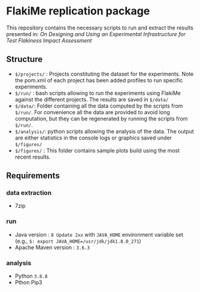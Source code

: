 # FlakiMe replication package

This repository contains the necessary scripts to run and extract the results presented in:  _On Designing and Using an Experimental Infrastructure for Test Flakiness Impact Assessment_

## Structure

- `$/projects/` : Projects constituting the dataset for the experiments. Note the pom.xml of each project has been added profiles to run specific experiments.
- `$/run/` : bash scripts allowing to run the experiments using FlakiMe against the different projects. The results are saved in `$/data/`
- `$/data/`: Folder containing all the data computed by the scripts from `$/run/`. For convenience all the data are provided to avoid long computation, but they can be regenerated by running the scripts from `$/run/`.
- `$/analysis/`: python scripts allowing the analysis of the data. The output are either statistics in the console logs or graphics saved under `$/figures/` 
- `$/figures/` : This folder contains sample plots build using the most recent results.

## Requirements

### data extraction

- 7zip
### run

- Java version : `8 Update 2xx` with `JAVA_HOME` environment variable set (e.g., `$: export JAVA_HOME=/usr/jdk/jdk1.8.0_271`)
- Apache Maven version : `3.6.3`

### analysis

- Python `3.8.8`
- Pthon Pip3